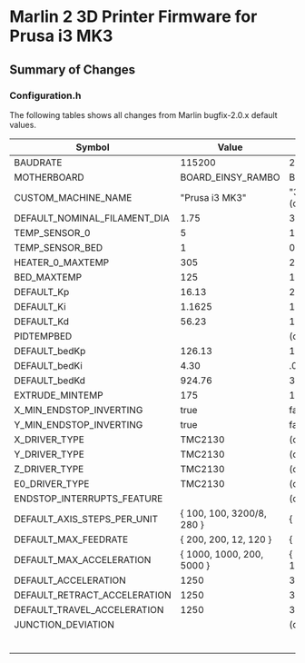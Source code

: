 # Marlin 2 3D Printer Firmware for Prusa i3 MK3

## Summary of Changes

### Configuration.h

The following tables shows all changes from Marlin bugfix-2.0.x default values.

|Symbol                       |Value                    |Default
|-----------------------------|-------------------------|-------
|BAUDRATE                     |115200                   |250000
|MOTHERBOARD                  |BOARD_EINSY_RAMBO        |BOARD_RAMPS_14_EFB
|CUSTOM_MACHINE_NAME          |"Prusa i3 MK3"           |"3D Printer" (commented out)
|DEFAULT_NOMINAL_FILAMENT_DIA |1.75                     |3.0
|TEMP_SENSOR_0                |5                        |1
|TEMP_SENSOR_BED              |1                        |0
|HEATER_0_MAXTEMP             |305                      |275
|BED_MAXTEMP                  |125                      |150
|DEFAULT_Kp                   |16.13                    |22.2
|DEFAULT_Ki                   |1.1625                   |1.08
|DEFAULT_Kd                   |56.23                    |114
|PIDTEMPBED                   |                         |(commented out)
|DEFAULT_bedKp                |126.13                   |10.00
|DEFAULT_bedKi                |4.30                     |.023
|DEFAULT_bedKd                |924.76                   |305.4
|EXTRUDE_MINTEMP              |175                      |170
|X_MIN_ENDSTOP_INVERTING      |true                     |false
|Y_MIN_ENDSTOP_INVERTING      |true                     |false
|X_DRIVER_TYPE                |TMC2130                  |(commented out)
|Y_DRIVER_TYPE                |TMC2130                  |(commented out)
|Z_DRIVER_TYPE                |TMC2130                  |(commented out)
|E0_DRIVER_TYPE               |TMC2130                  |(commented out)
|ENDSTOP_INTERRUPTS_FEATURE   |                         |(commented out)
|DEFAULT_AXIS_STEPS_PER_UNIT  |{ 100, 100, 3200/8, 280 }|{ 80, 80, 4000, 500 }
|DEFAULT_MAX_FEEDRATE         |{ 200, 200, 12, 120 }    |{ 300, 300, 5, 25 }
|DEFAULT_MAX_ACCELERATION     |{ 1000, 1000, 200, 5000 }|{ 3000, 3000, 100, 10000 }
|DEFAULT_ACCELERATION         |1250                     |3000
|DEFAULT_RETRACT_ACCELERATION |1250                     |3000
|DEFAULT_TRAVEL_ACCELERATION  |1250                     |3000
|JUNCTION_DEVIATION           |                         |(commented out)
|||
|||
|||
|||
|||
|||